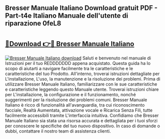 ## Bresser Manuale Italiano Download gratuit PDF - Part-t4e Italiano Manuale dell'utente di riparazione 0feL8

# <h2><a href="http://dfdmhz.blite.top/?on=Bresser+Manuale+Italiano">🔗Download 👉🔴 Bresser Manuale Italiano</a></h2>

[![Bresser Manuale Italiano download](https://i.imgur.com/lujVjoI.png)](http://dfdmhz.blite.top/?on=Bresser+Manuale+Italiano)
Saluti e benvenuto nel manuale di Istruzioni per il tuo REDDDDDDD appena acquistato. Questa guida ha lo scopo di aiutarti a navigare facilmente tra le caratteristiche e le caratteristiche del tuo Prodotto. All'interno, troverai istruzioni dettagliate per L'installazione, L'uso, la manutenzione e la risoluzione dei problemi. Prima di utilizzare Bresser Manuale Italiano, familiarizzare con le sue caratteristiche e caratteristiche leggendo questo Manuale utente. Troverai istruzioni chiare per L'installazione, la configurazione e il funzionamento, nonché suggerimenti per la risoluzione dei problemi comuni. Bresser Manuale Italiano è ricco di funzionalità all'avanguardia, tra cui riconoscimento facciale, Realtà Aumentata, attivazione vocale e Ricarica Senza Fili, tutte facilmente accessibili tramite L'interfaccia intuitiva. Confidiamo che Bresser Manuale Italiano sia stata una risorsa accurata e dettagliata per i tuoi sforzi per conoscere le specifiche del tuo nuovo dispositivo. In caso di domande o dubbi, contattare il nostro team di assistenza clienti.

